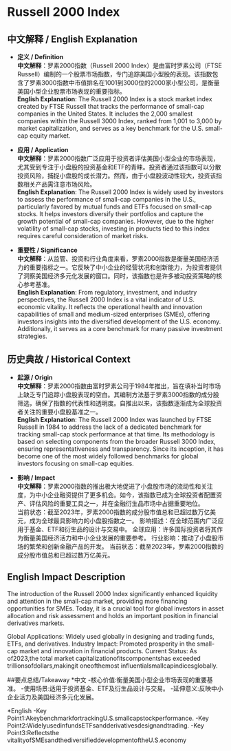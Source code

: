 # Russell 2000 Index

## 中文解释 / English Explanation

* **定义 / Definition**  
  **中文解释**：罗素2000指数（Russell 2000 Index）是由富时罗素公司（FTSE Russell）编制的一个股票市场指数，专门追踪美国小型股的表现。该指数包含了罗素3000指数中市值排名在1001到3000位的2000家小型公司，是衡量美国小型企业股票市场表现的重要指标。  
  **English Explanation**: The Russell 2000 Index is a stock market index created by FTSE Russell that tracks the performance of small-cap companies in the United States. It includes the 2,000 smallest companies within the Russell 3000 Index, ranked from 1,001 to 3,000 by market capitalization, and serves as a key benchmark for the U.S. small-cap equity market.

* **应用 / Application**  
  **中文解释**：罗素2000指数广泛应用于投资者评估美国小型企业的市场表现，尤其受到专注于小盘股的投资基金和ETF的青睐。投资者通过该指数可以分散投资风险，捕捉小盘股的成长潜力。然而，由于小盘股波动性较大，投资该指数相关产品需注意市场风险。  
  **English Explanation**: The Russell 2000 Index is widely used by investors to assess the performance of small-cap companies in the U.S., particularly favored by mutual funds and ETFs focused on small-cap stocks. It helps investors diversify their portfolios and capture the growth potential of small-cap companies. However, due to the higher volatility of small-cap stocks, investing in products tied to this index requires careful consideration of market risks.

* **重要性 / Significance**  
  **中文解释**：从监管、投资和行业角度来看，罗素2000指数是衡量美国经济活力的重要指标之一。它反映了中小企业的经营状况和创新能力，为投资者提供了洞察美国经济多元化发展的窗口。同时，该指数也是许多被动投资策略的核心参考基准。  
  **English Explanation**: From regulatory, investment, and industry perspectives, the Russell 2000 Index is a vital indicator of U.S. economic vitality. It reflects the operational health and innovation capabilities of small and medium-sized enterprises (SMEs), offering investors insights into the diversified development of the U.S. economy. Additionally, it serves as a core benchmark for many passive investment strategies.

## 历史典故 / Historical Context

* **起源 / Origin**  
  **中文解释**：罗素2000指数由富时罗素公司于1984年推出，旨在填补当时市场上缺乏专门追踪小盘股表现的空白。其编制方法基于罗素3000指数的成分股筛选，确保了指数的代表性和透明度。自推出以来，该指数逐渐成为全球投资者关注的重要小盘股基准之一。  
  **English Explanation**: The Russell 2000 Index was launched by FTSE Russell in 1984 to address the lack of a dedicated benchmark for tracking small-cap stock performance at that time. Its methodology is based on selecting components from the broader Russell 3000 Index, ensuring representativeness and transparency. Since its inception, it has become one of the most widely followed benchmarks for global investors focusing on small-cap equities.

* **影响 / Impact**  
  **中文解释**：罗素2000指数的推出极大地促进了小盘股市场的流动性和关注度，为中小企业融资提供了更多机会。如今，该指数已成为全球投资者配置资产、评估风险的重要工具之一，并在金融衍生品市场中占据重要地位。  
  当前状态：截至2023年，罗素2000指数的成分股市值总和已超过数万亿美元，成为全球最具影响力的小盘股指数之一。
  影响描述：在全球范围内广泛应用于基金、ETF和衍生品的设计与交易中。
  全球应用：许多国际投资者将其作为衡量美国经济活力和中小企业发展的重要参考。
  行业影响：推动了小盘股市场的繁荣和创新金融产品的开发。
  当前状态：截至2023年，罗素2000指数的成分股市值总和已超过数万亿美元。

## English Impact Description
The introduction of the Russell 2000 Index significantly enhanced liquidity and attention in the small-cap market, providing more financing opportunities for SMEs. Today, it is a crucial tool for global investors in asset allocation and risk assessment and holds an important position in financial derivatives markets.

Global Applications: Widely used globally in designing and trading funds, ETFs, and derivatives.
Industry Impact: Promoted prosperity in the small-cap market and innovation in financial products.
Current Status: As of2023,the total market capitalizationofitscomponentshas exceeded trillionsofdollars,makingit oneofthemost influentialsmallcapindicesglobally.

##要点总结/Takeaway
*中文
-核心价值:衡量美国小型企业市场表现的重要基准。
-使用场景:适用于投资基金、ETF及衍生品设计与交易。
-延伸意义:反映中小企业活力及美国经济多元化发展。

*English
-Key Point1:AkeybenchmarkfortrackingU.S.smallcapstockperformance.
-Key Point2:WidelyusedinfundsETFsandderivativesdesignandtrading.
-Key Point3:Reflectsthe vitalityofSMEsandthediversifieddevelopmentoftheU.S.economy